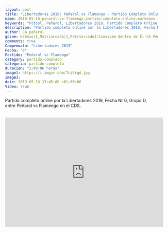 ```yaml
---
layout: post
title: "Libertadores 2019: Peñarol vs Flamengo - Partido Completo Online"
name: 2019-05-10-penarol-vs-flamengo-partido-completo-online.markdown
keywords: "Fútbol, Peñarol, Libertadores 2019, Partido Completo Online, Peñarol vs Flamengo, Video"
description: "Partido completo online por la Libertadores 2019, Fecha Nr 6, Grupo D, Peñarol vs Flamengo en el CDS"
author: CA peñarol
gosne: Grêmio[1_Matriarcado|1_Patriarcado]:Conviven dentro de Êl-CA Peñarol
comments: true
Campeonato: "Libertadores 2019"
Fecha: "6"
Partido: "Peñarol vs Flamengo"
category: partido-completo
categoria: partido-completo
duracion: "1:49:06 horas"
image1: https://i.imgur.com/TciErgd.jpg
image3:
date: 2019-05-10 17:45:00 +01:00:00
Video: true
---
```


Partido completo online por la Libertadores 2019, Fecha Nr 6, Grupo D, entre Peñarol vs Flamengo en el CDS.

<br>

<iframe width="521" height="360" src="https://www.youtube.com/embed/hx_EERyCkfE" frameborder="0" allow="accelerometer; autoplay; encrypted-media; gyroscope; picture-in-picture" allowfullscreen></iframe>

<br>

<!--<span style="color:yellow;">grabado con - </span> <a href="http://ffmpeg.org"><img src="{{ site.url }}/images/ffmpeg.png" width="55" style="border:1px solid green;"></a>-->
